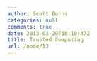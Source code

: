 ```yaml
---
author: Scott Burns
categories: null
comments: true
date: 2013-03-29T18:10:47Z
title: Trusted Computing
url: /node/13
---
```


<object width="425" height="350"><param name="movie" value="http://www.youtube.com/v/K1H7omJW4TI"></param><embed src="http://www.youtube.com/v/K1H7omJW4TI" type="application/x-shockwave-flash" width="425" height="350"></embed></object>